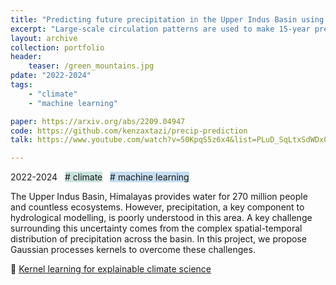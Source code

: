 ```yaml
---
title: "Predicting future precipitation in the Upper Indus Basin using Gaussian processes"
excerpt: "Large-scale circulation patterns are used to make 15-year precipitations projections while contrasting flexible non-stationary covariance functions with methods incorporating domain knowledge"
layout: archive
collection: portfolio
header:
    teaser: /green_mountains.jpg
pdate: "2022-2024"
tags:
    - "climate"
    - "machine learning"

paper: https://arxiv.org/abs/2209.04947
code: https://github.com/kenzaxtazi/precip-prediction
talk: https://www.youtube.com/watch?v=50KpqS5z6x4&list=PLuD_SqLtxSdWDx0vIAk6b1EQXEff9bsZo&index=4

---
```


2022-2024 &nbsp; <span style = "background-color:#C9E4DE"># climate</span>  &nbsp; <span style = "background-color:#C6DEF1"> # machine learning</span>

The Upper Indus Basin, Himalayas provides water for 270 million people and countless ecosystems. However, precipitation, a key component to hydrological modelling, is poorly understood in this area. A key challenge surrounding this uncertainty comes from the complex spatial-temporal distribution of precipitation across the basin. In this project, we propose Gaussian processes kernels to overcome these challenges.

📄 [Kernel learning for explainable climate science](https://arxiv.org/abs/2209.04947)
